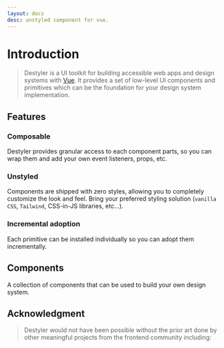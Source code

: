 ```yaml
---
layout: docs
desc: unstyled component for vue.
---
```


# Introduction

> Destyler is a UI toolkit for building accessible web apps and design systems with [Vue](https://vuejs.org). It provides a set of low-level UI components and primitives which can be the foundation for your design system implementation.

## Features

### Composable

Destyler provides granular access to each component parts, so you can wrap them and add your own event listeners, props, etc.

### Unstyled

Components are shipped with zero styles, allowing you to completely customize the look and feel. Bring your preferred styling solution (`vanilla CSS`, `Tailwind`, CSS-in-JS libraries, etc...).

### Incremental adoption

Each primitive can be installed individually so you can adopt them incrementally.

## Components

A collection of components that can be used to build your own design system.

## Acknowledgment

> Destyler would not have been possible without the prior art done by other meaningful projects from the frontend community including:
